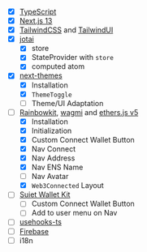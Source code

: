 
- [x] [TypeScript](https://www.typescriptlang.org)
- [x] [Next.js 13](https://nextjs.org/docs)
- [x] [TailwindCSS](https://tailwindcss.com) and
      [TailwindUI](https://tailwindui.com)
- [x] [jotai](https://jotai.org/)
  - [x] store
  - [x] StateProvider with `store`
  - [x] computed atom
- [x] [next-themes](https://github.com/pacocoursey/next-themes)
  - [x] Installation
  - [x] `ThemeToggle`
  - [ ] Theme/UI Adaptation
- [ ] [Rainbowkit](https://www.rainbowkit.com),
      [wagmi](https://wagmi.sh/core/) and
      [ethers.js v5](https://docs.ethers.org/v5)
  - [x] Installation
  - [x] Initialization
  - [x] Custom Connect Wallet Button
  - [x] Nav Connect
  - [x] Nav Address
  - [x] Nav ENS Name
  - [ ] Nav Avatar
  - [x] `Web3Connected` Layout
- [ ] [Suiet Wallet Kit](https://kit.suiet.app/)
  - [ ] Custom Connect Wallet Button
  - [ ] Add to user menu on Nav
- [ ] [usehooks-ts](https://usehooks-ts.com)
- [ ] [Firebase](https://firebase.google.com)
- [ ] i18n
